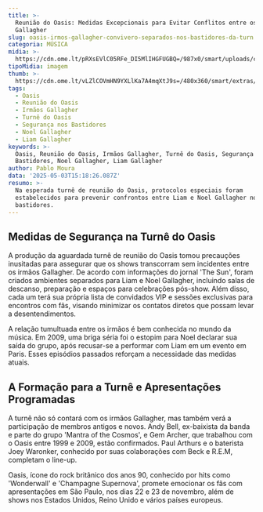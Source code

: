```yaml
---
title: >-
  Reunião do Oasis: Medidas Excepcionais para Evitar Conflitos entre os Irmãos
  Gallagher
slug: oasis-irmos-gallagher-convivero-separados-nos-bastidores-da-turn
categoria: MÚSICA
midia: >-
  https://cdn.ome.lt/pRXsEVlC05RFe_DI5MlIHGFUGBQ=/987x0/smart/uploads/conteudo/fotos/oasisdivulgacao_mn3HNLH.jpg
tipoMidia: imagem
thumb: >-
  https://cdn.ome.lt/vLZlCOVmHN9YXLlKa7A4mqXtJ9s=/480x360/smart/extras/conteudos/oasisdivulgacao_WqlaxSs.jpg
tags:
  - Oasis
  - Reunião do Oasis
  - Irmãos Gallagher
  - Turnê do Oasis
  - Segurança nos Bastidores
  - Noel Gallagher
  - Liam Gallagher
keywords: >-
  Oasis, Reunião do Oasis, Irmãos Gallagher, Turnê do Oasis, Segurança nos
  Bastidores, Noel Gallagher, Liam Gallagher
author: Pablo Moura
data: '2025-05-03T15:18:26.087Z'
resumo: >-
  Na esperada turnê de reunião do Oasis, protocolos especiais foram
  estabelecidos para prevenir confrontos entre Liam e Noel Gallagher nos
  bastidores.
---
```


## Medidas de Segurança na Turnê do Oasis

A produção da aguardada turnê de reunião do Oasis tomou precauções inusitadas para assegurar que os shows transcorram sem incidentes entre os irmãos Gallagher. De acordo com informações do jornal 'The Sun', foram criados ambientes separados para Liam e Noel Gallagher, incluindo salas de descanso, preparação e espaços para celebrações pós-show. Além disso, cada um terá sua própria lista de convidados VIP e sessões exclusivas para encontros com fãs, visando minimizar os contatos diretos que possam levar a desentendimentos.

A relação tumultuada entre os irmãos é bem conhecida no mundo da música. Em 2009, uma briga séria foi o estopim para Noel declarar sua saída do grupo, após recusar-se a performar com Liam em um evento em Paris. Esses episódios passados reforçam a necessidade das medidas atuais.

## A Formação para a Turnê e Apresentações Programadas

A turnê não só contará com os irmãos Gallagher, mas também verá a participação de membros antigos e novos. Andy Bell, ex-baixista da banda e parte do grupo 'Mantra of the Cosmos', e Gem Archer, que trabalhou com o Oasis entre 1999 e 2009, estão confirmados. Paul Arthurs e o baterista Joey Waronker, conhecido por suas colaborações com Beck e R.E.M, completam o line-up.

Oasis, ícone do rock britânico dos anos 90, conhecido por hits como 'Wonderwall' e 'Champagne Supernova', promete emocionar os fãs com apresentações em São Paulo, nos dias 22 e 23 de novembro, além de shows nos Estados Unidos, Reino Unido e vários países europeus.

